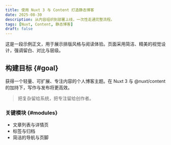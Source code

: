 ```yaml
---
title: 使用 Nuxt 3 与 Content 打造静态博客
date: 2025-08-30
description: 从内容组织到部署上线，一次性走通完整流程。
tags: [Nuxt, Content, 静态博客]
draft: false
---
```


这是一段示例正文，用于展示排版风格与阅读体验。页面采用简洁、精美的视觉设计，强调留白、对比与层级。

## 构建目标 {#goal}

获得一个轻量、可扩展、专注内容的个人博客主题。在 Nuxt 3 与 @nuxt/content 的加持下，写作与发布将更高效。

> 把复杂留给系统，把专注留给创作者。

### 关键模块 {#modules}

- 文章列表与详情页
- 标签与归档
- 简洁的导航与页脚


